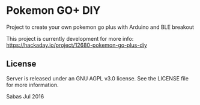# Pokemon GO+ DIY

Project to create your own pokemon go plus
with Arduino and BLE breakout



This project is currently development for more info: https://hackaday.io/project/12680-pokemon-go-plus-diy

## License

Server is released under an GNU AGPL v3.0 license. See the LICENSE file for more information.

Sabas
Jul 2016

